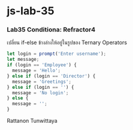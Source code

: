 # js-lab-35
### Lab35 Conditiona: Refractor4
เปลี่ยน if-else ข้างล่างให้อยู่ในรูปของ Ternary Operators

```JavaScript
let login = prompt('Enter username');
let message;
if (login == 'Employee') {
  message = 'Hello';
} else if (login == 'Director') {
  message = 'Greetings';
} else if (login == '') {
  message = 'No login';
} else {
  message = '';
}
```
Rattanon Tunwittaya
